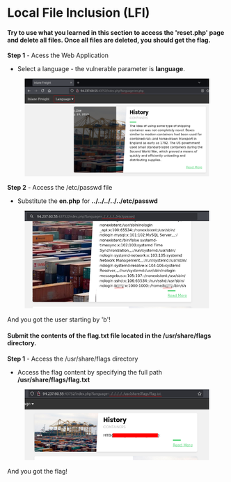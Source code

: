 # Local File Inclusion (LFI)

#### Try to use what you learned in this section to access the 'reset.php' page and delete all files. Once all files are deleted, you should get the flag.



**Step 1** - Acess the Web Application

* Select a language - the vulnerable parameter is **language**.

<figure><img src="../../../.gitbook/assets/image (4) (1).png" alt=""><figcaption></figcaption></figure>

**Step 2** - Access the /etc/passwd file

* Substitute the **en.php** for **../../../../../etc/passwd**

<figure><img src="../../../.gitbook/assets/image (1) (1) (1) (1) (1).png" alt=""><figcaption></figcaption></figure>

And you got the user starting by 'b'!



#### Submit the contents of the flag.txt file located in the /usr/share/flags directory.

**Step 1** - Access the /usr/share/flags directory

* Access the flag content by specifying the full path **/usr/share/flags/flag.txt**

<figure><img src="../../../.gitbook/assets/image (2) (1) (1) (1).png" alt=""><figcaption></figcaption></figure>

And you got the flag!
